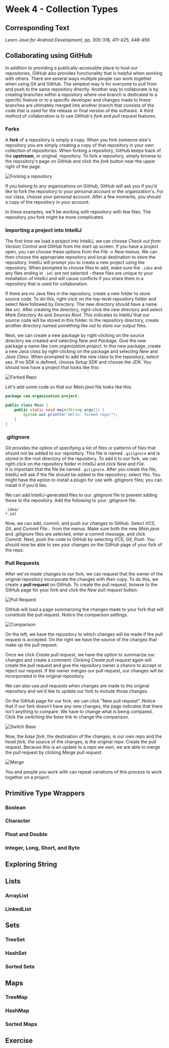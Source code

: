 # Week 4 - Collection Types

## Corresponding Text
*Learn Java for Android Development*, pp. 305-318, 411-425, 448-456

## Collaborating using GitHub
In addition to providing a publically-accessible place to host our
repositories, GitHub also provides functionality that is helpful when working
with others.  There are several ways multiple people can work together when
using Git and GitHub.  The simplest way is for everyone to pull from and
push to the same repository directly.  Another way to collaborate is by
creating branches within a repository where one branch is dedicated to a
specific feature or to a specific developer and changes made to these branches
are ultimately merged into another branch that consists of the code that is
used for the release or final version of the software.  A third method of
collaboration is to use GitHub's *fork* and *pull request* features.

### Forks
A **fork** of a repository is simply a copy. When you fork someone else's
repository you are simply creating a copy of that repository in your own
collection of repositories.  When forking a repository, GitHub keeps track
of the **upstream**, or original, repository.  To fork a repository, simply
browse to the repository's page on GitHub and click the *fork* button near
the upper right of the page.

![Forking a repository](images/github-fork.png)

If you belong to any organizations on GitHub, GitHub will ask you if you'd like
to fork the repository to your personal account or the organization's.  For our
class, choose your personal account. After a few moments, you should a copy of
the repository in your account.

In these examples, we'll be working with repository with few files.  The
repository you fork might be more complicated.

### Importing a project into IntelliJ
The first time we load a project into IntelliJ, we can choose *Check out from
Version Control* and *GitHub* from the start up screen.  If you have a project
open, you can choose these options from the *File -> New* menus. We can then
choose the appropriate repository and local destination to store the
repository. IntelliJ will prompt you to create a new project using the
repository.  When prompted to choose files to add, make sure the `.idea` and
any files ending in `.iml` are not selected - these files are unique to your
installation of IntelliJ and will cause conflicts if you share them in a
repository that is used for collaboration.

If there are no Java files in the repository, create a new folder to store
source code.  To do this, right-click on the top-level repository folder and
select *New* followed by *Directory*.  The new directory should have a name
like *src*.  After creating the directory, right-click the new directory and
select *Mark Directory As* and *Sources Root*.  This indicates to IntelliJ that
our source code will be stored in this folder.  In the repository directory,
create another directory named something like *out* to store our output files.

Next, we can create a new package by right-clicking on the source directory we
created and selecting *New* and *Package*.  Give the new package a name like
*com.organization.project*.  In this new package, create a new Java class by
right-clicking on the package and selecting *New* and *Java Class*.  When
prompted to add the new class to the repository, select yes.  If no SDK is
defined, choose *Setup SDK* and choose the JDK.  You should now have a project
that looks like this:

![Forked Repo](images/intellij-fork.png)

Let's add some code so that our *Main.java* file looks like this:

```java
package com.organization.project;

public class Main {
    public static void main(String args[]) {
        System.out.println("Hello, forked repo!");
    }
}
```

### .gitignore
Git provides the option of specifying a list of files or patterns of files that
should not be added to our repository.  This file is named `.gitignore` and is
stored in the root directory of the repository.  To add it to our fork, we can
right-click on the repository folder in IntelliJ and click *New* and *File*.  
It is important that the file be named `.gitignore`.  After you create the
file, IntelliJ will ask if the file should be added to the repository; select
*Yes*.  You might have the option to install a plugin for use with .gitignore
files; you can install it if you'd like.  

We can add IntelliJ-generated files to our .gitignore file to prevent adding
these to the repository. Add the following to your .gitignore file:

```
.idea/
*.iml
```

Now, we can add, commit, and push our changes to GitHub.  Select *VCS*, *Git*,
and *Commit File...* from the menus.  Make sure both the new *Main.java* and
*.gitignore* files are selected, enter a commit message, and click *Commit*.
Next, push the code to GitHub by selecting *VCS*, *Git*, *Push*.  You should
now be able to see your changes on the GitHub page of your fork of the repo.  

### Pull Requests
After we've made changes to our fork, we can request that the owner of the
original repository incorporate the changes with their copy.  To do this, we
create a **pull request** on GitHub.  To create the pull request, browse to the
GitHub page for your fork and click the *New pull request* button.

![Pull Request](images/github-pr.png)

GitHub will load a page summarizing the changes made to your fork that will
constitute the pull request.  Notice the comparison settings.

![Comparison](images/pr-compare.png)

On the left, we have the repository to which changes will be made if the pull
request is accepted.  On the right we have the source of the changes that make
up the pull request.

Once we click *Create pull request*, we have the option to summarize our
changes and create a comment.  Clicking *Create pull request* again will create
the pull request and give the repository owner a chance to accept or reject
our request.  If the owner merges our pull request, our changes will be
incorporated in the original repository.

We can also use pull requests when changes are made to the original repository
and we'd like to update our fork to include those changes.

On the GitHub page for our fork, we can click "New pull request".  Notice that
if our fork doesn't have any new changes, the page indicates that there isn't
anything to compare.  We have to change what is being compared.  Click the
*switching the base* link to change the comparison.  

![Switch Base](images/pr-switch.png)

Now, the *base fork*, the destination of the changes, is our own repo and the
*head fork*, the source of the changes, is the original repo.  Create the
pull request.  Because this is an update to a repo we own, we are able to merge
the pull request by clicking *Merge pull request*.

![Merge](images/pr-merge.png)

You and people you work with can repeat variations of this process to work
together on a project.

## Primitive Type Wrappers
### Boolean
### Character
### Float and Double
### Integer, Long, Short, and Byte

## Exploring String

## Lists
### ArrayList
### LinkedList

## Sets
### TreeSet
### HashSet
### Sorted Sets

## Maps
### TreeMap
### HashMap
### Sorted Maps

## Exercise
